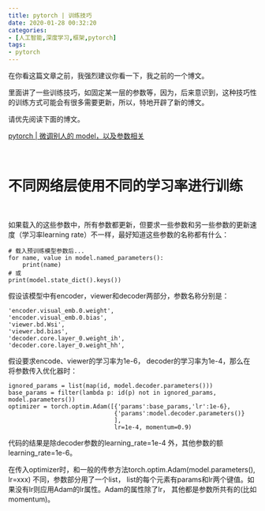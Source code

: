```yaml
---
title: pytorch | 训练技巧
date: 2020-01-28 00:32:20
categories:
- [人工智能,深度学习,框架,pytorch]
tags:
- pytorch
---
```

在你看这篇文章之前，我强烈建议你看一下，我之前的一个博文。

里面讲了一些训练技巧，如固定某一层的参数等，因为，后来意识到，这种技巧性的训练方式可能会有很多需要更新，所以，特地开辟了新的博文。

请优先阅读下面的博文。

[pytorch | 微调别人的 model，以及参数相关](https://benpaodewoniu.github.io/2020/01/27/torch8/)

<!-- more -->

<br/>

# 不同网络层使用不同的学习率进行训练

<br/>

如果载入的这些参数中，所有参数都更新，但要求一些参数和另一些参数的更新速度（学习率learning rate）不一样，最好知道这些参数的名称都有什么：

	# 载入预训练模型参数后...
	for name, value in model.named_parameters():
	    print(name)
	# 或
	print(model.state_dict().keys())

假设该模型中有encoder，viewer和decoder两部分，参数名称分别是：

	'encoder.visual_emb.0.weight',
	'encoder.visual_emb.0.bias',
	'viewer.bd.Wsi',
	'viewer.bd.bias',
	'decoder.core.layer_0.weight_ih',
	'decoder.core.layer_0.weight_hh',

假设要求encode、viewer的学习率为1e-6， decoder的学习率为1e-4，那么在将参数传入优化器时：

	ignored_params = list(map(id, model.decoder.parameters()))
	base_params = filter(lambda p: id(p) not in ignored_params, model.parameters())
	optimizer = torch.optim.Adam([{'params':base_params,'lr':1e-6},
	                              {'params':model.decoder.parameters()}
	                              ],
	                              lr=1e-4, momentum=0.9)

代码的结果是除decoder参数的learning_rate=1e-4 外，其他参数的额learning_rate=1e-6。

在传入optimizer时，和一般的传参方法torch.optim.Adam(model.parameters(), lr=xxx) 不同，参数部分用了一个list， list的每个元素有params和lr两个键值。如果没有lr则应用Adam的lr属性。Adam的属性除了lr， 其他都是参数所共有的(比如momentum)。
